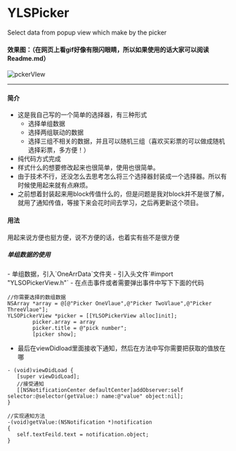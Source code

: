 # YLSPicker
Select data from popup view which make by the picker

#### 效果图：（在网页上看gif好像有限闪眼睛，所以如果使用的话大家可以阅读Readme.md）
![pckerVIew][image-1]

---- 

#### 简介
- 这是我自己写的一个简单的选择器，有三种形式
  - 选择单组数据
  - 选择两组联动的数据
  - 选择三组不相关的数据，并且可以随机三组（喜欢买彩票的可以做成随机选择彩票，多方便！）
- 纯代码方式完成
- 样式什么的想要修改起来也很简单，使用也很简单。
- 由于技术不行，还没怎么去思考怎么将三个选择器封装成一个选择器。所以有时候使用起来就有点麻烦。
- 之前想着封装起来用block传值什么的，但是问题是我对block并不是很了解，就用了通知传值，等接下来会花时间去学习，之后再更新这个项目。

#### 用法
用起来说方便也挺方便，说不方便的话，也着实有些不是很方便  

<h5>单组数据的使用</h5>
- 单组数据，引入`OneArrData`文件夹
- 引入头文件`#import "YLSOPickerView.h"`
- 在点击事件或者需要弹出事件中写下下面的代码
	  
```
//你需要选择的数组数据
NSArray *array = @[@"Picker OneVlaue",@"Picker TwoVlaue",@"Picker ThreeVlaue"];
YLSOPickerView *picker = [[YLSOPickerView alloc]init];
        picker.array = array
        picker.title = @"pick number";
        [picker show];
 ```  
 - 最后在viewDidload里面接收下通知，然后在方法中写你需要把获取的值放在哪

 ```
 - (void)viewDidLoad {
    [super viewDidLoad];
    //接受通知
 	[[NSNotificationCenter defaultCenter]addObserver:self selector:@selector(getValue:) name:@"value" object:nil];
 }
 
 //实现通知方法
 -(void)getValue:(NSNotification *)notification
{
    self.textFeild.text = notification.object;
}
 
 ```
 


[image-1]:	http://upload-images.jianshu.io/upload_images/1062695-edd9a35a6a382b55.gif?imageMogr2/auto-orient/strip